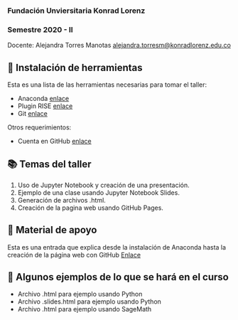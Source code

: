 ### Fundación Unviersitaria Konrad Lorenz
### Semestre 2020 - II

Docente: Alejandra Torres Manotas [alejandra.torresm@konradlorenz.edu.co](mailto:alejandra.torresm@konradlorenz.edu.co)


## 🤖 Instalación de herramientas 

Esta es una lista de las herramientas necesarias para tomar el taller:

* Anaconda [enlace](https://www.anaconda.com/products/individual)
* Plugin RISE [enlace](https://rise.readthedocs.io/en/stable/installation.html) 
* Git [enlace](https://git-scm.com/book/es/v2/Inicio---Sobre-el-Control-de-Versiones-Instalaci%C3%B3n-de-Git)

Otros requerimientos:

* Cuenta en GitHub [enlace](https://github.com/)

## 📚 Temas del taller

1. Uso de Jupyter Notebook y creación de una presentación.
2. Ejemplo de una clase usando Jupyter Notebook Slides.
3. Generación de archivos .html.
4. Creación de la pagina web usando GitHub Pages.

## 🔗 Material de apoyo

Esta es una entrada que explica desde la instalación de Anaconda hasta la creación de la página web con GitHub [Enlace](https://alejandratm.github.io/Jupyter-Slides-Hola-Mundo/)

## 📝 Algunos ejemplos de lo que se hará en el curso

* Archivo .html para ejemplo usando Python
* Archivo .slides.html para ejemplo usando Python
* Archivo .html para ejemplo usando SageMath
